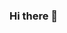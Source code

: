 ### Hi there 👋

<!--
**Jaz0XD/Jaz0XD** is a ✨ _special_ ✨ repository because its `README.md` (this file) appears on your GitHub profile.

Here are some ideas to get you started:

- 🔭 I’m currently working on Discord bot development
- 🌱 I’m currently learning C, C++, C# and Python
- 👯 I’m looking to collaborate on discord
- 🤔 I’m looking for help with bot development
- 😄 Pronouns: he/him
- ⚡ Fun fact: My CS career was by tragic
- 📫 How to reach me: Twitter: @JazXD15583083
-->
